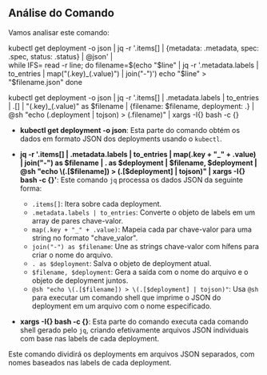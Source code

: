 ## Análise do Comando

Vamos analisar este comando:

kubectl get deployment -o json | jq -r '.items[] | {metadata: .metadata, spec: .spec, status: .status} | @json' | \
while IFS= read -r line; do
  filename=$(echo "$line" | jq -r '.metadata.labels | to_entries | map("\(.key)_\(.value)") | join("-")')
  echo "$line" > "$filename.json"
done

kubectl get deployment -o json | jq -r '.items[] | .metadata.labels | to_entries | .[] | "\(.key)_\(.value)" as $filename | {filename: $filename, deployment: .} | @sh "echo \(.deployment | tojson) > \(.filename)" | xargs -I{} bash -c {}

- **kubectl get deployment -o json**: Esta parte do comando obtém os dados em formato JSON dos deployments usando o `kubectl`.

- **jq -r '.items[] | .metadata.labels | to_entries | map(.key + "_" + .value) | join("-") as $filename | . as $deployment | $filename, $deployment | @sh "echo \(.[$filename]) > \(.[$deployment] | tojson)"  | xargs -I{} bash -c {}'**: Este comando `jq` processa os dados JSON da seguinte forma:

    - `.items[]`: Itera sobre cada deployment.
    - `.metadata.labels | to_entries`: Converte o objeto de labels em um array de pares chave-valor.
    - `map(.key + "_" + .value)`: Mapeia cada par chave-valor para uma string no formato "chave_valor".
    - `join("-") as $filename`: Une as strings chave-valor com hífens para criar o nome do arquivo.
    - `. as $deployment`: Salva o objeto de deployment atual.
    - `$filename, $deployment`: Gera a saída com o nome do arquivo e o objeto de deployment juntos.
    - `@sh "echo \(.[$filename]) > \(.[$deployment] | tojson)"`: Usa `@sh` para executar um comando shell que imprime o JSON do deployment em um arquivo com o nome especificado.

- **xargs -I{} bash -c {}**: Esta parte do comando executa cada comando shell gerado pelo `jq`, criando efetivamente arquivos JSON individuais com base nas labels de cada deployment.

Este comando dividirá os deployments em arquivos JSON separados, com nomes baseados nas labels de cada deployment.


